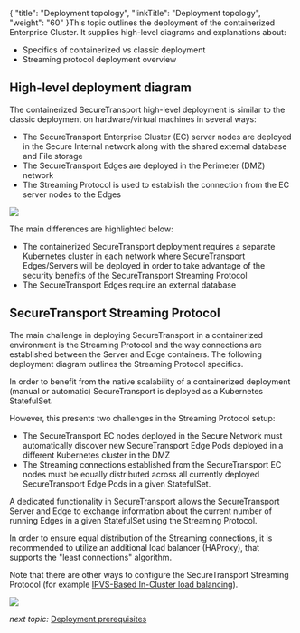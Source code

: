 {
    "title": "Deployment topology",
    "linkTitle": "Deployment topology",
    "weight": "60"
}This topic outlines the deployment of the containerized Enterprise Cluster. It supplies high-level diagrams and explanations about:

-   Specifics of containerized vs classic deployment
-   Streaming protocol deployment overview

<span id="High-lev"></span>

## High-level deployment diagram

The containerized SecureTransport high-level deployment is similar to the classic deployment on hardware/virtual machines in several ways:

-   The SecureTransport Enterprise Cluster (EC) server nodes are deployed in the Secure Internal network along with the shared external database and File storage
-   The SecureTransport Edges are deployed in the Perimeter (DMZ) network
-   The Streaming Protocol is used to establish the connection from the EC server nodes to the Edges

![](/Images/SecureTransport/contain-deployment-topology.png)

The main differences are highlighted below:

-   The containerized SecureTransport deployment requires a separate Kubernetes cluster in each network where SecureTransport Edges/Servers will be deployed in order to take advantage of the security benefits of the SecureTransport Streaming Protocol
-   The SecureTransport Edges require an external database

## SecureTransport Streaming Protocol

The main challenge in deploying SecureTransport in a containerized environment is the Streaming Protocol and the way connections are established between the Server and Edge containers. The following deployment diagram outlines the Streaming Protocol specifics.

In order to benefit from the native scalability of a containerized deployment (manual or automatic) SecureTransport is deployed as a Kubernetes StatefulSet.

However, this presents two challenges in the Streaming Protocol setup:

-   The SecureTransport EC nodes deployed in the Secure Network must automatically discover new SecureTransport Edge Pods deployed in a different Kubernetes cluster in the DMZ
-   The Streaming connections established from the SecureTransport EC nodes must be equally distributed across all currently deployed SecureTransport Edge Pods in a given StatefulSet.

A dedicated functionality in SecureTransport allows the SecureTransport Server and Edge to exchange information about the current number of running Edges in a given StatefulSet using the Streaming Protocol.

In order to ensure equal distribution of the Streaming connections, it is recommended to utilize an additional load balancer (HAProxy), that supports the "least connections" algorithm.

Note that there are other ways to configure the SecureTransport Streaming Protocol (for example [IPVS-Based In-Cluster load balancing](https://kubernetes.io/blog/2018/07/09/ipvs-based-in-cluster-load-balancing-deep-dive/ "IPVS-Based In-Cluster load balancing")).

![](/Images/SecureTransport/streaming-protocol.png)

*next topic:* [Deployment prerequisites](../deployment-prerequisites)
